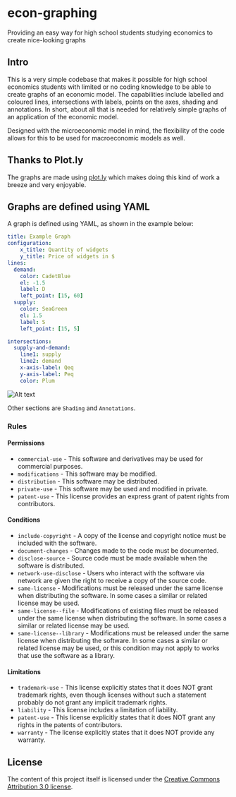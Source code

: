 # econ-graphing

Providing an easy way for high school students studying economics to create nice-looking graphs

## Intro

This is a very simple codebase that makes it possible for high school economics students with limited or no coding knowledge to be able to create graphs of an economic model.  The capabilities include labelled and coloured lines, intersections with labels, points on the axes, shading and annotations.  In short, about all that is needed for relatively simple graphs of an application of the economic model.  

Designed with the microeconomic model in mind, the flexibility of the code allows for this to be used for macroeconomic models as well.  

## Thanks to Plot.ly

The graphs are made using [plot.ly](https://plot.ly "Plot.ly: Modern Visualization for the Data Era") which makes doing this kind of work a breeze and very enjoyable.  


## Graphs are defined using YAML

A graph is defined using YAML, as shown in the example below:

```yaml
title: Example Graph
configuration:
    x_title: Quantity of widgets
    y_title: Price of widgets in $
lines:
  demand:
    color: CadetBlue
    el: -1.5
    label: D
    left_point: [15, 60]
  supply:
    color: SeaGreen
    el: 1.5
    label: S
    left_point: [15, 5]

intersections:
  supply-and-demand:
    line1: supply
    line2: demand
    x-axis-label: Qeq
    y-axis-label: Peq
    color: Plum
```

![Alt text](docs/plot.png?raw=true "Simple example")

Other sections are `Shading` and `Annotations`. 


### Rules

#### Permissions

* `commercial-use` - This software and derivatives may be used for commercial purposes.
* `modifications` - This software may be modified.
* `distribution` - This software may be distributed.
* `private-use` - This software may be used and modified in private.
* `patent-use` - This license provides an express grant of patent rights from contributors.

#### Conditions

* `include-copyright` - A copy of the license and copyright notice must be included with the software.
* `document-changes` - Changes made to the code must be documented.
* `disclose-source` - Source code must be made available when the software is distributed.
* `network-use-disclose` - Users who interact with the software via network are given the right to receive a copy of the source code.
* `same-license` - Modifications must be released under the same license when distributing the software. In some cases a similar or related license may be used.
* `same-license--file` - Modifications of existing files must be released under the same license when distributing the software. In some cases a similar or related license may be used.
* `same-license--library` - Modifications must be released under the same license when distributing the software. In some cases a similar or related license may be used, or this condition may not apply to works that use the software as a library.

#### Limitations

* `trademark-use` - This license explicitly states that it does NOT grant trademark rights, even though licenses without such a statement probably do not grant any implicit trademark rights.
* `liability` - This license includes a limitation of liability.
* `patent-use` - This license explicitly states that it does NOT grant any rights in the patents of contributors.
* `warranty` - The license explicitly states that it does NOT provide any warranty.

## License

The content of this project itself is licensed under the [Creative Commons Attribution 3.0 license](http://creativecommons.org/licenses/by/3.0/us/deed.en_US).